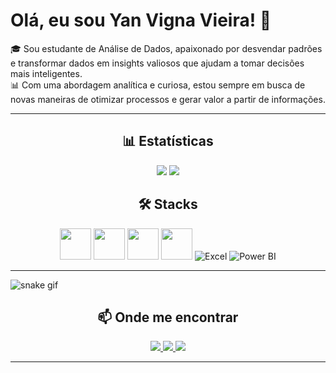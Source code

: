 <!-- GitHub README.md -->

<h1>Olá, eu sou Yan Vigna Vieira! 👋</h1> <p>🎓 Sou estudante de Análise de Dados, apaixonado por desvendar padrões e transformar dados em insights valiosos que ajudam a tomar decisões mais inteligentes. <br>📊 Com uma abordagem analítica e curiosa, estou sempre em busca de novas maneiras de otimizar processos e gerar valor a partir de informações.</p>

---

<h2 align="center">📊 Estatísticas</h2>
<p align="center">
  <img src="https://github-readme-stats.vercel.app/api?username=yanvigna2&show_icons=true&theme=radical" />
  <img src="https://github-readme-stats.vercel.app/api/top-langs/?username=yanvigna2&theme=radical" />
</p>


<h2 align="center">🛠️ Stacks</h2>
<p align="center">
  <img src="https://cdn.jsdelivr.net/gh/devicons/devicon/icons/python/python-original.svg" height="50" />
  <img src="https://cdn.jsdelivr.net/gh/devicons/devicon/icons/pandas/pandas-original.svg" height="50" />
  <img src="https://cdn.jsdelivr.net/gh/devicons/devicon/icons/mysql/mysql-original.svg" height="50" />
  <img src="https://cdn.jsdelivr.net/gh/devicons/devicon/icons/postgresql/postgresql-original.svg" height="50" />
  <img src="https://img.icons8.com/color/50/microsoft-excel-2019.png" alt="Excel" />
  <img src="https://img.icons8.com/color/50/power-bi.png" alt="Power BI" />
</p>

---
![snake gif](https://github.com/yanvigna2/yanvigna2/blob/output/github-contribution-grid-snake.svg)


<h2 align="center">📫 Onde me encontrar</h2>
<p align="center">
  <a href="https://www.linkedin.com/in/yanvigna2" target="_blank">
    <img src="https://img.shields.io/badge/-LinkedIn-0A66C2?style=for-the-badge&logo=linkedin&logoColor=white" />
  </a>
  <a href="https://github.com/yanvigna2" target="_blank">
    <img src="https://img.shields.io/badge/-GitHub-181717?style=for-the-badge&logo=github&logoColor=white" />
  </a>
  <a href="mailto:yanvvigna@gmail.com" target="_blank">
    <img src="https://img.shields.io/badge/-Gmail-D14836?style=for-the-badge&logo=gmail&logoColor=white" />
  </a>
</p>

---

